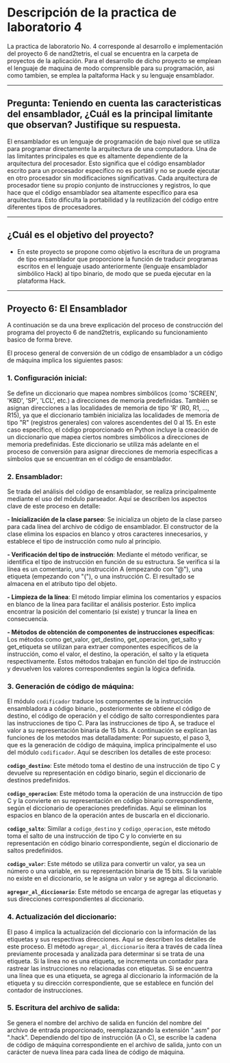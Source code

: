 # Descripción de la practica de laboratorio 4
La practica de laboratorio No. 4 corresponde al desarrollo e implementación del proyecto 6 de nand2tetris, el cual se encuentra en la carpeta de proyectos de la aplicación. Para el desarrollo de dicho proyecto se emplean el lenguaje de maquina de modo comprensible para su programación, asi como tambien, se emplea la paltaforma Hack y su lenguaje ensamblador.

***

## Pregunta: Teniendo en cuenta las caracteristicas del ensamblador, ¿Cuál es la principal limitante que observan? Justifique su respuesta.
El ensamblador es un lenguaje de programación de bajo nivel que se utiliza para programar directamente la arquitectura de una computadora. Una de las limitantes principales es que es altamente dependiente de la arquitectura del procesador. Esto significa que el código ensamblador escrito para un procesador específico no es portátil y no se puede ejecutar en otro procesador sin modificaciones significativas. Cada arquitectura de procesador tiene su propio conjunto de instrucciones y registros, lo que hace que el código ensamblador sea altamente específico para esa arquitectura. Esto dificulta la portabilidad y la reutilización del código entre diferentes tipos de procesadores.


***

## ¿Cuál es el objetivo del proyecto?

- En este proyecto se propone como objetivo la escritura de un programa de tipo ensamblador que proporcione la función de traducir programas escritos en el lenguaje usado anteriormente (lenguaje ensamblador simbólico Hack) al tipo binario, de modo que se pueda ejecutar en la plataforma Hack.

***

## Proyecto 6: El Ensamblador
A continuación se da una breve explicación del proceso de construcción del programa del proyecto 6 de nand2tetris, explicando su funcionamiento basico de forma breve.

El proceso general de conversión de un código de ensamblador a un código de máquina implica los siguientes pasos:

### 1. Configuración inicial: 
Se define un diccionario que mapea nombres simbólicos (como 'SCREEN', 'KBD', 'SP', 'LCL', etc.) a direcciones de memoria predefinidas. También se asignan direcciones a las localidades de memoria de tipo 'R' (R0, R1, ..., R15), ya que el diccionario también inicializa las localidades de memoria de tipo "R" (registros generales) con valores ascendentes del 0 al 15.
En este caso específico, el código proporcionado en Python incluye la creación de un diccionario que mapea ciertos nombres simbólicos a direcciones de memoria predefinidas. Este diccionario se utiliza más adelante en el proceso de conversión para asignar direcciones de memoria específicas a símbolos que se encuentran en el código de ensamblador.


### 2. Ensamblador:
Se trada del análisis del código de ensamblador, se realiza principalmente mediante el uso del módulo parseador. Aquí se describen los aspectos clave de este proceso en detalle:

**- Inicialización de la clase parseo**: Se inicializa un objeto de la clase parseo para cada línea del archivo de código de ensamblador. El constructor de la clase elimina los espacios en blanco y otros caracteres innecesarios, y establece el tipo de instrucción como nulo al principio.

**- Verificación del tipo de instrucción**: Mediante el método verificar, se identifica el tipo de instrucción en función de su estructura. Se verifica si la línea es un comentario, una instrucción A (empezando con "@"), una etiqueta (empezando con "("), o una instrucción C. El resultado se almacena en el atributo tipo del objeto.

**- Limpieza de la línea**: El método limpiar elimina los comentarios y espacios en blanco de la línea para facilitar el análisis posterior. Esto implica encontrar la posición del comentario (si existe) y truncar la línea en consecuencia.

**- Métodos de obtención de componentes de instrucciones específicas**: Los métodos como get_valor, get_destino, get_operacion, get_salto y get_etiqueta se utilizan para extraer componentes específicos de la instrucción, como el valor, el destino, la operación, el salto y la etiqueta respectivamente. Estos métodos trabajan en función del tipo de instrucción y devuelven los valores correspondientes según la lógica definida.


### 3. Generación de código de máquina:
El módulo `codificador` traduce los componentes de la instrucción ensambladora a código binario., posteriormente se obtiene el código de destino, el código de operación y el código de salto correspondientes para las instrucciones de tipo C. Para las instrucciones de tipo A, se traduce el valor a su representación binaria de 15 bits.
A continuación se explican las funciones de los metodos mas detalladamente:
Por supuesto, el paso 3, que es la generación de código de máquina, implica principalmente el uso del módulo `codificador`. Aquí se describen los detalles de este proceso:

**`codigo_destino`**: Este método toma el destino de una instrucción de tipo C y devuelve su representación en código binario, según el diccionario de destinos predefinidos.

**`codigo_operacion`**: Este método toma la operación de una instrucción de tipo C y la convierte en su representación en código binario correspondiente, según el diccionario de operaciones predefinidas. Aquí se eliminan los espacios en blanco de la operación antes de buscarla en el diccionario.

**`codigo_salto`**: Similar a `codigo_destino` y `codigo_operacion`, este método toma el salto de una instrucción de tipo C y lo convierte en su representación en código binario correspondiente, según el diccionario de saltos predefinidos.

**`codigo_valor`**: Este método se utiliza para convertir un valor, ya sea un número o una variable, en su representación binaria de 15 bits. Si la variable no existe en el diccionario, se le asigna un valor y se agrega al diccionario.

**`agregar_al_diccionario`**: Este método se encarga de agregar las etiquetas y sus direcciones correspondientes al diccionario.

### 4. Actualización del diccionario:
El paso 4 implica la actualización del diccionario con la información de las etiquetas y sus respectivas direcciones. Aquí se describen los detalles de este proceso. 
El método `agregar_al_diccionario` itera a través de cada línea previamente procesada y analizada para determinar si se trata de una etiqueta. Si la línea no es una etiqueta, se incrementa un contador para rastrear las instrucciones no relacionadas con etiquetas. 
Si se encuentra una línea que es una etiqueta, se agrega al diccionario la información de la etiqueta y su dirección correspondiente, que se establece en función del contador de instrucciones.


### 5. Escritura del archivo de salida:
Se genera el nombre del archivo de salida en función del nombre del archivo de entrada proporcionado, reemplazazando la extensión ".asm" por ".hack".
Dependiendo del tipo de instrucción (A o C), se escribe la cadena de código de máquina correspondiente en el archivo de salida, junto con un carácter de nueva línea para cada línea de código de máquina.


